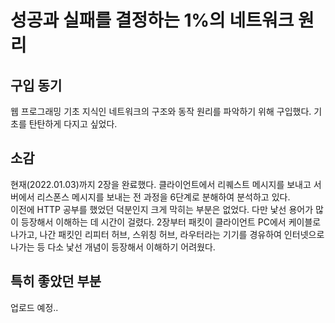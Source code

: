# 성공과 실패를 결정하는 1%의 네트워크 원리

## 구입 동기

웹 프로그래밍 기초 지식인 네트워크의 구조와 동작 원리를 파악하기 위해 구입했다. 기초를 탄탄하게 다지고 싶었다.

## 소감

현재(2022.01.03)까지 2장을 완료했다. 
클라이언트에서 리퀘스트 메시지를 보내고 서버에서 리스폰스 메시지를 보내는 전 과정을 6단계로 분해하여 분석하고 있다.  
이전에 HTTP 공부를 했었던 덕분인지 크게 막히는 부분은 없었다. 다만 낯선 용어가 많이 등장해서 이해하는 데 시간이 걸렸다.
2장부터 패킷이 클라이언트 PC에서 케이블로 나가고, 나간 패킷인 리피터 허브, 스위칭 허브, 라우터라는 기기를 경유하여 인터넷으로 나가는 등 다소 낯선 개념이 등장해서 이해하기 어려웠다. 

## 특히 좋았던 부분

업로드 예정..